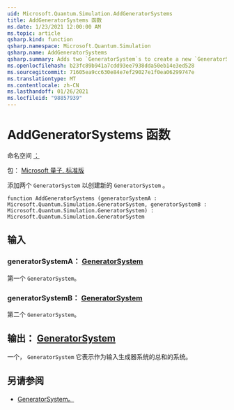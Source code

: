 ```yaml
---
uid: Microsoft.Quantum.Simulation.AddGeneratorSystems
title: AddGeneratorSystems 函数
ms.date: 1/23/2021 12:00:00 AM
ms.topic: article
qsharp.kind: function
qsharp.namespace: Microsoft.Quantum.Simulation
qsharp.name: AddGeneratorSystems
qsharp.summary: Adds two `GeneratorSystem`s to create a new `GeneratorSystem`.
ms.openlocfilehash: b23fc89b941a7cdd93ee7938dda50eb14e3ed528
ms.sourcegitcommit: 71605ea9cc630e84e7ef29027e1f0ea06299747e
ms.translationtype: MT
ms.contentlocale: zh-CN
ms.lasthandoff: 01/26/2021
ms.locfileid: "98857939"
---
```

# <a name="addgeneratorsystems-function"></a>AddGeneratorSystems 函数

命名空间 [：](xref:Microsoft.Quantum.Simulation)

包： [Microsoft 量子. 标准版](https://nuget.org/packages/Microsoft.Quantum.Standard)


添加两个 `GeneratorSystem` 以创建新的 `GeneratorSystem` 。

```qsharp
function AddGeneratorSystems (generatorSystemA : Microsoft.Quantum.Simulation.GeneratorSystem, generatorSystemB : Microsoft.Quantum.Simulation.GeneratorSystem) : Microsoft.Quantum.Simulation.GeneratorSystem
```


## <a name="input"></a>输入

### <a name="generatorsystema--generatorsystem"></a>generatorSystemA： [GeneratorSystem](xref:Microsoft.Quantum.Simulation.GeneratorSystem)

第一个 `GeneratorSystem`。


### <a name="generatorsystemb--generatorsystem"></a>generatorSystemB： [GeneratorSystem](xref:Microsoft.Quantum.Simulation.GeneratorSystem)

第二个 `GeneratorSystem`。



## <a name="output--generatorsystem"></a>输出： [GeneratorSystem](xref:Microsoft.Quantum.Simulation.GeneratorSystem)

一个， `GeneratorSystem` 它表示作为输入生成器系统的总和的系统。

## <a name="see-also"></a>另请参阅

- [GeneratorSystem。](xref:Microsoft.Quantum.Simulation.GeneratorSystem)